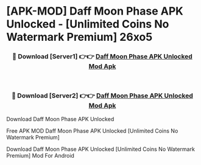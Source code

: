 # [APK-MOD] Daff Moon Phase APK Unlocked - [Unlimited Coins No Watermark Premium] 26xo5



<div align="center">
<h3>🔴 Download [Server1] 👉👉 <a href="https://momento.my/?title=Daff_Moon_Phase_APK_Unlocked">Daff Moon Phase APK Unlocked Mod Apk</a></h3><br>

<h3>🔴 Download [Server2] 👉👉 <a href="https://momento.my/?title=Daff_Moon_Phase_APK_Unlocked">Daff Moon Phase APK Unlocked Mod Apk</a></h3>
</div>



Download Daff Moon Phase APK Unlocked 

Free APK MOD Daff Moon Phase APK Unlocked [Unlimited Coins No Watermark Premium]

Download Daff Moon Phase APK Unlocked [Unlimited Coins No Watermark Premium] Mod For Android
